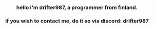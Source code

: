 ###

<h3 align="center">hello i'm drifter987, a programmer from finland.</h3>
<h3 align="center">if you wish to contact me, do it so via discord: drifter987</h3>


###
